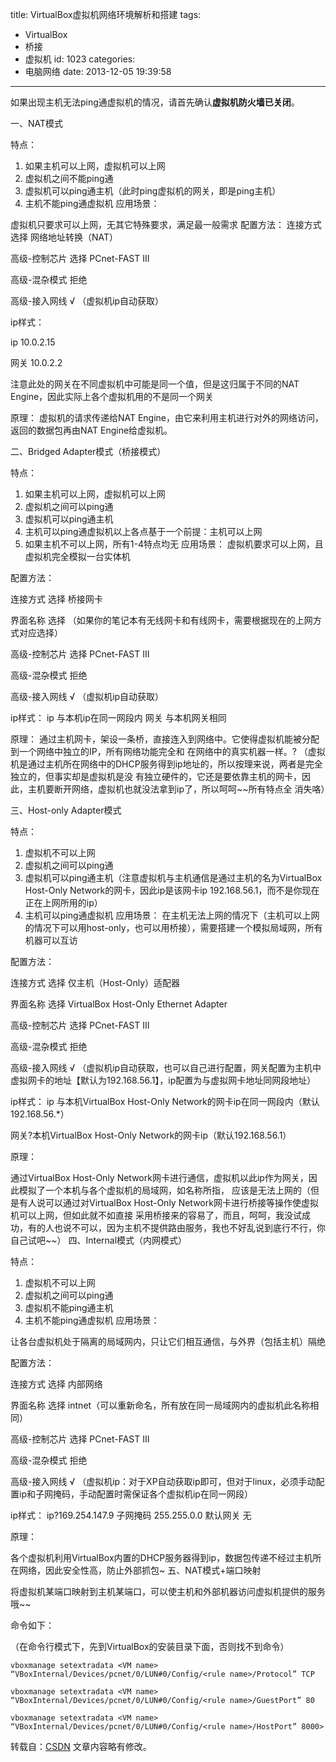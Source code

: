 title: VirtualBox虚拟机网络环境解析和搭建
tags:
  - VirtualBox
  - 桥接
  - 虚拟机
id: 1023
categories:
  - 电脑网络
date: 2013-12-05 19:39:58
---

如果出现主机无法ping通虚拟机的情况，请首先确认**虚拟机防火墙已关闭**。

一、NAT模式

特点：

1.  如果主机可以上网，虚拟机可以上网
2.  虚拟机之间不能ping通
3.  虚拟机可以ping通主机（此时ping虚拟机的网关，即是ping主机）
4.  主机不能ping通虚拟机
应用场景：

虚拟机只要求可以上网，无其它特殊要求，满足最一般需求
配置方法：
连接方式 选择 网络地址转换（NAT）

高级-控制芯片 选择 PCnet-FAST III

高级-混杂模式 拒绝

高级-接入网线 √ （虚拟机ip自动获取）

ip样式：

<!--more-->ip 10.0.2.15

网关 10.0.2.2

注意此处的网关在不同虚拟机中可能是同一个值，但是这归属于不同的NAT Engine，因此实际上各个虚拟机用的不是同一个网关

原理：
虚拟机的请求传递给NAT Engine，由它来利用主机进行对外的网络访问，返回的数据包再由NAT Engine给虚拟机。

二、Bridged Adapter模式（桥接模式）

特点：

1.  如果主机可以上网，虚拟机可以上网
2.  虚拟机之间可以ping通
3.  虚拟机可以ping通主机
4.  主机可以ping通虚拟机以上各点基于一个前提：主机可以上网
5.  如果主机不可以上网，所有1-4特点均无
应用场景：
虚拟机要求可以上网，且虚拟机完全模拟一台实体机

配置方法：

连接方式 选择 桥接网卡

界面名称 选择 （如果你的笔记本有无线网卡和有线网卡，需要根据现在的上网方式对应选择）

高级-控制芯片 选择 PCnet-FAST III

高级-混杂模式 拒绝

高级-接入网线 √ （虚拟机ip自动获取）

ip样式：
ip 与本机ip在同一网段内
网关 与本机网关相同

原理：
通过主机网卡，架设一条桥，直接连入到网络中。它使得虚拟机能被分配到一个网络中独立的IP，所有网络功能完全和
在网络中的真实机器一样。?
（虚拟机是通过主机所在网络中的DHCP服务得到ip地址的，所以按理来说，两者是完全独立的，但事实却是虚拟机是没
有独立硬件的，它还是要依靠主机的网卡，因此，主机要断开网络，虚拟机也就没法拿到ip了，所以呵呵~~所有特点全
消失咯）

三、Host-only Adapter模式

特点：

1.  虚拟机不可以上网
2.  虚拟机之间可以ping通
3.  虚拟机可以ping通主机（注意虚拟机与主机通信是通过主机的名为VirtualBox Host-Only Network的网卡，因此ip是该网卡ip 192.168.56.1，而不是你现在正在上网所用的ip）
4.  主机可以ping通虚拟机
应用场景：
在主机无法上网的情况下（主机可以上网的情况下可以用host-only，也可以用桥接），需要搭建一个模拟局域网，所有机器可以互访

配置方法：

连接方式 选择 仅主机（Host-Only）适配器

界面名称 选择 VirtualBox Host-Only Ethernet Adapter

高级-控制芯片 选择 PCnet-FAST III

高级-混杂模式 拒绝

高级-接入网线 √
（虚拟机ip自动获取，也可以自己进行配置，网关配置为主机中虚拟网卡的地址【默认为192.168.56.1】，ip配置为与虚拟网卡地址同网段地址）

ip样式：
ip 与本机VirtualBox Host-Only Network的网卡ip在同一网段内（默认192.168.56.*）

网关?本机VirtualBox Host-Only Network的网卡ip（默认192.168.56.1）

原理：

通过VirtualBox Host-Only Network网卡进行通信，虚拟机以此ip作为网关，因此模拟了一个本机与各个虚拟机的局域网，如名称所指，
应该是无法上网的（但是有人说可以通过对VirtualBox Host-Only Network网卡进行桥接等操作使虚拟机可以上网，但如此就不如直接
采用桥接来的容易了，而且，呵呵，我没试成功，有的人也说不可以，因为主机不提供路由服务，我也不好乱说到底行不行，你自己试吧~~）
四、Internal模式（内网模式）

特点：

1.  虚拟机不可以上网
2.  虚拟机之间可以ping通
3.  虚拟机不能ping通主机
4.  主机不能ping通虚拟机
应用场景：

让各台虚拟机处于隔离的局域网内，只让它们相互通信，与外界（包括主机）隔绝

配置方法：

连接方式 选择 内部网络

界面名称 选择 intnet（可以重新命名，所有放在同一局域网内的虚拟机此名称相同）

高级-控制芯片 选择 PCnet-FAST III

高级-混杂模式 拒绝

高级-接入网线 √
（虚拟机ip：对于XP自动获取ip即可，但对于linux，必须手动配置ip和子网掩码，手动配置时需保证各个虚拟机ip在同一网段）

ip样式：
ip?169.254.147.9
子网掩码 255.255.0.0
默认网关 无

原理：

各个虚拟机利用VirtualBox内置的DHCP服务器得到ip，数据包传递不经过主机所在网络，因此安全性高，防止外部抓包~
五、NAT模式+端口映射

将虚拟机某端口映射到主机某端口，可以使主机和外部机器访问虚拟机提供的服务哦~~

命令如下：

（在命令行模式下，先到VirtualBox的安装目录下面，否则找不到命令）

	vboxmanage setextradata <VM name> “VBoxInternal/Devices/pcnet/0/LUN#0/Config/<rule name>/Protocol” TCP
	
	vboxmanage setextradata <VM name> “VBoxInternal/Devices/pcnet/0/LUN#0/Config/<rule name>/GuestPort” 80
	
	vboxmanage setextradata <VM name> “VBoxInternal/Devices/pcnet/0/LUN#0/Config/<rule name>/HostPort” 8000>

转载自：[CSDN](http://blog.csdn.net/yxc135/article/details/8458939) 文章内容略有修改。